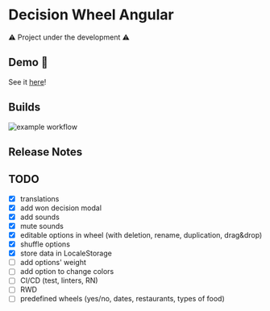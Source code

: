 # Decision Wheel Angular

:warning:  Project under the development :warning:

## Demo :rainbow:

See it [here](https://aszlacheta.github.io/decision-wheel-angular/en-US/)!

## Builds

![example workflow](https://github.com/aszlacheta/decision-wheel-angular/actions/workflows/static.yml/badge.svg?branch=main)

## Release Notes

## TODO

- [x] translations
- [x] add won decision modal
- [x] add sounds
- [x] mute sounds
- [x] editable options in wheel (with deletion, rename, duplication, drag&drop)
- [x] shuffle options
- [x] store data in LocaleStorage
- [ ] add options' weight
- [ ] add option to change colors
- [ ] CI/CD (test, linters, RN)
- [ ] RWD
- [ ] predefined wheels (yes/no, dates, restaurants, types of food)
